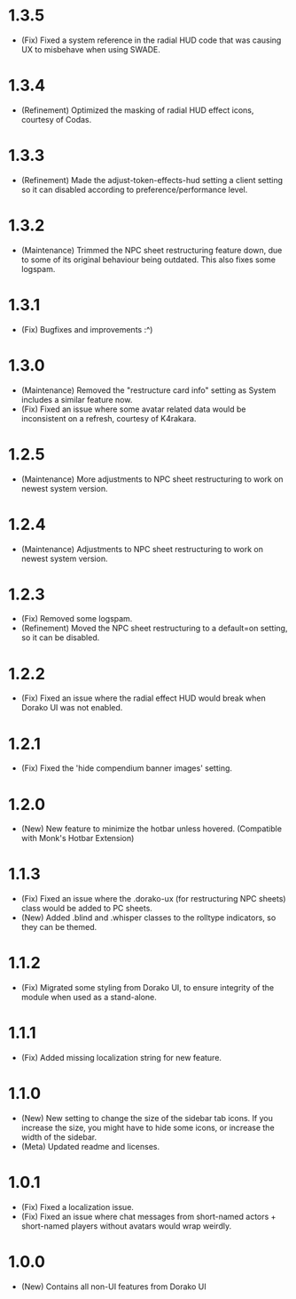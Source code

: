 # 1.3.5

- (Fix) Fixed a system reference in the radial HUD code that was causing UX to misbehave when using SWADE.

# 1.3.4

- (Refinement) Optimized the masking of radial HUD effect icons, courtesy of Codas.

# 1.3.3

- (Refinement) Made the adjust-token-effects-hud setting a client setting so it can disabled according to preference/performance level.

# 1.3.2

- (Maintenance) Trimmed the NPC sheet restructuring feature down, due to some of its original behaviour being outdated. This also fixes some logspam.

# 1.3.1

- (Fix) Bugfixes and improvements :^)

# 1.3.0

- (Maintenance) Removed the "restructure card info" setting as System includes a similar feature now.
- (Fix) Fixed an issue where some avatar related data would be inconsistent on a refresh, courtesy of K4rakara.

# 1.2.5

- (Maintenance) More adjustments to NPC sheet restructuring to work on newest system version.

# 1.2.4

- (Maintenance) Adjustments to NPC sheet restructuring to work on newest system version.

# 1.2.3

- (Fix) Removed some logspam.
- (Refinement) Moved the NPC sheet restructuring to a default=on setting, so it can be disabled.

# 1.2.2

- (Fix) Fixed an issue where the radial effect HUD would break when Dorako UI was not enabled.

# 1.2.1

- (Fix) Fixed the 'hide compendium banner images' setting.

# 1.2.0

- (New) New feature to minimize the hotbar unless hovered. (Compatible with Monk's Hotbar Extension)

# 1.1.3

- (Fix) Fixed an issue where the .dorako-ux (for restructuring NPC sheets) class would be added to PC sheets.
- (New) Added .blind and .whisper classes to the rolltype indicators, so they can be themed.

# 1.1.2

- (Fix) Migrated some styling from Dorako UI, to ensure integrity of the module when used as a stand-alone.

# 1.1.1

- (Fix) Added missing localization string for new feature.

# 1.1.0

- (New) New setting to change the size of the sidebar tab icons. If you increase the size, you might have to hide some icons, or increase the width of the sidebar.
- (Meta) Updated readme and licenses.

# 1.0.1

- (Fix) Fixed a localization issue.
- (Fix) Fixed an issue where chat messages from short-named actors + short-named players without avatars would wrap weirdly.

# 1.0.0

- (New) Contains all non-UI features from Dorako UI
